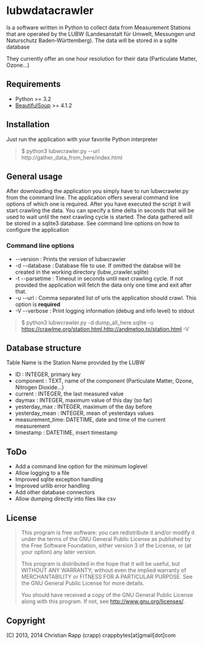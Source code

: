 lubwdatacrawler
===============

Is a software written in Python to collect data from Measurement Stations that are operated by the LUBW (Landesanstalt für Umwelt, Messungen und Naturschutz Baden-Württemberg). The data will be stored in a sqlite database

They currently offer an one hour resolution for their data (Particulate Matter, Ozone...)


Requirements
------------

* Python >= 3.2
* [BeautifulSoup](http://www.crummy.com/software/BeautifulSoup/) >= 4.1.2

Installation
------------

Just run the application with your favorite Python interpreter

> $ python3 lubwcrawler.py --url http://gather_data_from_here/index.html

General usage
-------------

After downloading the application you simply have to run lubwcrawler.py from the command line. The application offers several command line options of which one is required. After you have executed the script it will start crawling the data. You can specify a time delta in seconds that will be used to wait until the next crawling cycle is started. The data gathered will be stored in a sqlite3 database. See command line options on how to configure the application

### Command line options ###

* --version      : Prints the version of lubwcrawler
* -d --database  : Database file to use. If omitted the databse will be created in the working directory (lubw_crawler.sqlite)
* -t --parsetime : Timeout in seconds until next crawling cycle. If not provided the application will fetch the data only one time and exit after that.
* -u --url       : Comma separated list of urls the application should crawl. This option is **required**
* -V --verbose   : Print logging information (debug and info level) to stdout

> $ python3 lubwcrawler.py -d dump_all_here.sqlite -u https://crawlme.org/station.html,http://andmetoo.to/station.html -V

Database structure
------------------

Table Name is the Station Name provided by the LUBW

* ID              : INTEGER, primary key
* component       : TEXT, name of the component (Particulate Matter, Ozone, Nitrogen Dioxide...)
* current         : INTEGER, the last measured value
* daymax          : INTEGER, maximum value of this day (so far)
* yesterday_max   : INTEGER, maximum of the day before
* yesterday_mean  : INTEGER, mean of yesterdays values
* measurement_time: DATETIME, date and time of the current measurement
* timestamp       : DATETIME, insert timestamp

ToDo
----

* Add a command line option for the minimum loglevel 
* Allow logging to a file
* Improved sqlite exception handling
* Improved urllib error handling
* Add other database connectors
* Allow dumping directly into files like csv

License
-------

> This program is free software: you can redistribute it and/or modify
> it under the terms of the GNU General Public License as published by
> the Free Software Foundation, either version 3 of the License, or
> (at your option) any later version.
> 
> This program is distributed in the hope that it will be useful,
> but WITHOUT ANY WARRANTY; without even the implied warranty of
> MERCHANTABILITY or FITNESS FOR A PARTICULAR PURPOSE.  See the
> GNU General Public License for more details.
> 
> You should have received a copy of the GNU General Public License
> along with this program.  If not, see <http://www.gnu.org/licenses/>.

Copyright
---------
<!--nospam-->
(C) 2013, 2014 Christian Rapp (crapp) crappbytes[at]gmail[dot]com
